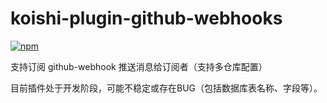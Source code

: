 # koishi-plugin-github-webhooks

[![npm](https://img.shields.io/npm/v/koishi-plugin-github-webhooks?style=flat-square)](https://www.npmjs.com/package/koishi-plugin-github-webhooks)

支持订阅 github-webhook 推送消息给订阅者（支持多仓库配置）

目前插件处于开发阶段，可能不稳定或存在BUG（包括数据库表名称、字段等）。
